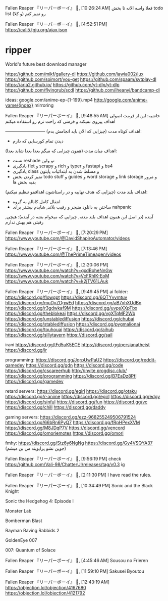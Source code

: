 Fallen Reaper 『リーパーボーイ』⁪⁬⁮ 🦦, [10:26:24 AM]
فعلا واسه الانه تا بخش todo list رو تمیز کنم (و کلا)

Fallen Reaper 『リーパーボーイ』⁪⁬⁮ 🦦, [4:52:51 PM]
https://call5.tgju.org/ajax.json

# ripper
World's future best download manager

https://github.com/mikf/gallery-dl
https://github.com/iawia002/lux
https://github.com/soimort/you-get
https://github.com/spaam/svtplay-dl
https://aria2.github.io/
https://github.com/yt-dlp/yt-dlp
https://github.com/flyingrub/scdl
https://github.com/iheanyi/bandcamp-dl


ideas:
google.com/anime-ep-{1-199}.mp4
http://google.com/anime-yame/{index}
mirroring

Fallen Reaper 『リーパーボーイ』⁪⁬⁮ 🦦, [9:48:55 AM]
حاشیه:
این از فرمت اصولی اهداف پیروی نمیکنه و فرمتی که راحت ترم رو استفاده میکنم

—————————
اهداف کوتاه مدت
(چیزایی که الان باید انجامش بدم):
- دیدن تمام کورسایی که دارم


اهداف میان مدت
(همون چیزایی که میگم بعدا بعدا شاید بعدا):
- تست reshade تو واین
- یادگیری flet و scrapy و rich و typer و fastapi و bs4
- یادگیری class و مسلط شدن به ابتدائیات پایتون
- تمیز کردن بخش todo stuff و guides و word storage و link storage و مرور بقیه بخش ها

اهداف بلند مدت
(چیزایی که هدف نهاییه و در راستاشون اهدافمو تنظیم میکنم):
- انتقال کامل کانالم به گروه
- ساختن یه دانلود منیجر و رقیب بلاند, شایدم بیشتر برای nahpanic

آینده
(در اصل این همون اهداف بلند مدته, چیزایی که میخوام بشه در آینده):
هیچی, رقبتی هم بهش ندارم

Fallen Reaper 『リーパーボーイ』⁪⁬⁮ 🦦, [7:20:29 PM]
https://www.youtube.com/@DavidShapiroAutomator/videos

Fallen Reaper 『リーパーボーイ』⁪⁬⁮ 🦦, [7:13:46 PM]
https://www.youtube.com/@ThePrimeTimeagen/videos

Fallen Reaper 『リーパーボーイ』⁪⁬⁮ 🦦, [2:20:06 PM]
https://www.youtube.com/watch?v=gxdBoheNnGw
https://www.youtube.com/watch?v=VcFRhIK-EoM
https://www.youtube.com/watch?v=k2jTV61LAuk

Fallen Reaper 『リーパーボーイ』⁪⁬⁮ 🦦, [9:49:45 PM]
ai folder:
https://discord.gg/flowgpt
https://discord.gg/6QTYvvmtuv
https://discord.gg/muDvZDgwEd
https://discord.gg/aB7xhXUdBn
https://discord.gg/r3gdwkaf9M
https://discord.gg/uvpsXXpTbx
https://discord.gg/theblokeai
https://discord.gg/vgXTqMF2Wb
https://discord.gg/unstablediffusion
https://discord.gg/chubai
https://discord.gg/stablediffusion
https://discord.gg/pygmalionai
https://discord.gg/touhouai
https://discord.gg/aihub
https://discord.gg/sillytavern
https://discord.gg/sail


irani
https://discord.gg/tFd5uK5ECE
https://discord.gg/persianatheist
https://discord.gg/ir

programming:
https://discord.gg/JqrpUwPaU2
https://discord.gg/reddit-gamedev
https://discord.gg/gdn
https://discord.gg/code
https://discord.gg/cscareerhub
http://invite.progdisc.club/
https://discord.gg/programming
https://discord.gg/B7EaDz8Pfj
https://discord.gg/gamedev

retard servers:
https://discord.gg/egirl
https://discord.gg/otaku
https://discord.gg/r-anime
https://discord.gg/egirl
https://discord.gg/edgy
https://discord.gg/sinful
https://discord.gg/fun
https://discord.gg/vc
https://discord.gg/chill
https://discord.gg/daddy

gaming servers:
https://discord.gg/ezz-968255249506791524
https://discord.gg/66bRn6PyQ7
https://discord.gg/fRpHPexXVM
https://discord.gg/M8JDqP7V
https://discord.gg/vencord
https://discord.gg/omoriemotes
https://discord.gg/omori

fmhy:
https://discord.gg/Stz6y6NgNg
https://discord.gg/Gy4VSQYA37 (جوین نشو پرایویته من بن میشم)

Fallen Reaper 『リーパーボーイ』⁪⁬⁮ 🦦, [9:56:19 PM]
check 
https://github.com/Vali-98/ChatterUI/releases/tag/v0.3
ig

Fallen Reaper 『リーパーボーイ』⁪⁬⁮ 🦦, [2:11:30 PM]
I have read the rules.

Fallen Reaper 『リーパーボーイ』⁪⁬⁮ 🦦, [10:34:49 PM]
Sonic and the Black Knight

Sonic the Hedgehog 4: Episode I

Monster Lab

Bomberman Blast

Rayman Raving Rabbids 2

GoldenEye 007

007: Quantum of Solace

Fallen Reaper 『リーパーボーイ』⁪⁬⁮ 🦦, [4:45:46 AM]
Sousou no Frieren

Fallen Reaper 『リーパーボーイ』⁪⁬⁮ 🦦, [11:59:10 PM]
Sakusei Byoutou

Fallen Reaper 『リーパーボーイ』⁪⁬⁮ 🦦, [12:43:19 AM]
https://objection.lol/objection/4167680
https://objection.lol/objection/4121792